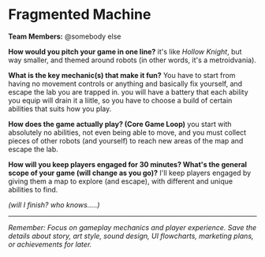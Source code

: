 # Fragmented Machine

**Team Members:** @somebody else

**How would you pitch your game in one line?**
it's like *Hollow Knight*, but way smaller, and themed around robots (in other words, it's a metroidvania).

**What is the key mechanic(s) that make it fun?**
You have to start from having no movement controls or anything and basically fix yourself, and escape the lab you are trapped in. you will have a battery that each ability you equip will drain it a liitle, so you have to choose a build of certain abilities that suits how you play.

**How does the game actually play? (Core Game Loop)**
you start with absolutely no abilities, not even being able to move, and you must collect pieces of other robots (and yourself) to reach new areas of the map and escape the lab.

**How will you keep players engaged for 30 minutes? What's the general scope of your game (will change as you go)?**
I'll keep players engaged by giving them a map to explore (and escape), with different and unique abilities to find.

*(will I finish? who knows.....)*

---
*Remember: Focus on gameplay mechanics and player experience. Save the details about story, art style, sound design, UI flowcharts, marketing plans, or achievements for later.*
